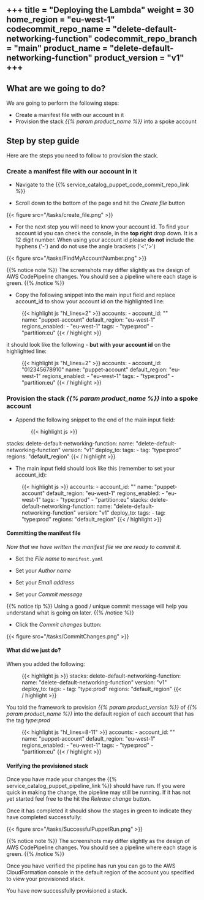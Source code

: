 +++
title = "Deploying the Lambda"
weight = 30
home_region = "eu-west-1"
codecommit_repo_name = "delete-default-networking-function" 
codecommit_repo_branch = "main" 
product_name = "delete-default-networking-function"
product_version = "v1"
+++
---


## What are we going to do?

We are going to perform the following steps:

- Create a manifest file with our account in it
- Provision the stack _{{% param product_name %}}_ into a spoke account

## Step by step guide

Here are the steps you need to follow to provision the stack. 


### Create a manifest file with our account in it

- Navigate to the {{% service_catalog_puppet_code_commit_repo_link %}}

- Scroll down to the bottom of the page and hit the *Create file* button

{{< figure src="/tasks/create_file.png" >}}


- For the next step you will need to know your account id.  To find your account id you can check the console, in the __top right__ drop down. It is a 12 digit number. When using your account id please __do not__ include the hyphens ('-') and do not use the angle brackets ('<','>')  

{{< figure src="/tasks/FindMyAccountNumber.png" >}}


{{% notice note %}}
The screenshots may differ slightly as the design of AWS CodePipeline changes.  You should see a pipeline where each 
stage is green.
{{% /notice %}}


- Copy the following snippet into the main input field and replace account_id to show your account id on the highlighted line:

 <figure>
  {{< highlight js "hl_lines=2" >}}
accounts:
  - account_id: "<YOUR_ACCOUNT_ID_WITHOUT_HYPHENS>"
    name: "puppet-account"
    default_region: "eu-west-1"
    regions_enabled:
      - "eu-west-1"
    tags:
      - "type:prod"
      - "partition:eu"
  {{< / highlight >}}
 </figure>



it should look like the following - __but with your account id__ on the highlighted line:

 <figure>
  {{< highlight js "hl_lines=2" >}}
accounts:
  - account_id: "012345678910"
    name: "puppet-account"
    default_region: "eu-west-1"
    regions_enabled:
      - "eu-west-1"
    tags:
      - "type:prod"
      - "partition:eu"
  {{< / highlight >}}
 </figure>

### Provision the stack _{{% param product_name %}}_ into a spoke account
 
- Append the following snippet to the end of the main input field:

  <figure>
   {{< highlight js >}}
stacks:
  delete-default-networking-function:
    name: "delete-default-networking-function"
    version: "v1"
    deploy_to:
      tags:
        - tag: "type:prod"
          regions: "default_region"
   {{< / highlight >}}
  </figure>

- The main input field should look like this (remember to set your account_id):

 <figure>
  {{< highlight js >}}
accounts:
  - account_id: "<YOUR_ACCOUNT_ID_WITHOUT_HYPHENS>"
    name: "puppet-account"
    default_region: "eu-west-1"
    regions_enabled:
      - "eu-west-1"
    tags:
      - "type:prod"
      - "partition:eu"
stacks:
  delete-default-networking-function:
    name: "delete-default-networking-function"
    version: "v1"
    deploy_to:
      tags:
        - tag: "type:prod"
          regions: "default_region"
  {{< / highlight >}}
 </figure>


#### Committing the manifest file

_Now that we have written the manifest file we are ready to commit it._

- Set the *File name* to `manifest.yaml`

- Set your *Author name*
- Set your *Email address*
- Set your *Commit message*

{{% notice tip %}}
Using a good / unique commit message will help you understand what is going on later.
{{% /notice %}}


- Click the *Commit changes* button:

{{< figure src="/tasks/CommitChanges.png" >}}


#### What did we just do?

When you added the following:

 <figure>
  {{< highlight js >}}
stacks:
  delete-default-networking-function:
    name: "delete-default-networking-function"
    version: "v1"
    deploy_to:
      tags:
        - tag: "type:prod"
          regions: "default_region"
  {{< / highlight >}}
 </figure>


You told the framework to provision _{{% param product_version %}}_ of _{{% param product_name %}}_ into the default region of each account that has the tag _type:prod_

 <figure>
  {{< highlight js "hl_lines=8-11" >}}
accounts:
  - account_id: "<YOUR_ACCOUNT_ID_WITHOUT_HYPHENS>"
    name: "puppet-account"
    default_region: "eu-west-1"
    regions_enabled:
      - "eu-west-1"
    tags:
      - "type:prod"
      - "partition:eu"
  {{< / highlight >}}
 </figure>


#### Verifying the provisioned stack

Once you have made your changes the {{% service_catalog_puppet_pipeline_link %}} should have run. If you were quick in making the change, the pipeline 
may still be running.  If it has not yet started feel free to the hit the *Release change* button.

Once it has completed it should show the stages in green to indicate they have completed 
successfully:

{{< figure src="/tasks/SuccessfulPuppetRun.png" >}}

{{% notice note %}}
The screenshots may differ slightly as the design of AWS CodePipeline changes.  You should see a pipeline where each 
stage is green.
{{% /notice %}}


Once you have verified the pipeline has run you can go to the AWS CloudFormation console in the default region of the 
account you specified to view your provisioned stack.  

You have now successfully provisioned a stack.

